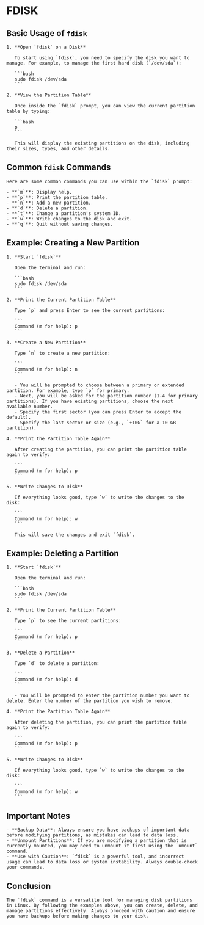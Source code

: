 # FDISK

## Basic Usage of `fdisk`

	1. **Open `fdisk` on a Disk**

	   To start using `fdisk`, you need to specify the disk you want to manage. For example, to manage the first hard disk (`/dev/sda`):

	   ```bash
	   sudo fdisk /dev/sda
	   ```

	2. **View the Partition Table**

	   Once inside the `fdisk` prompt, you can view the current partition table by typing:

	   ```bash
	   p
	   ```

	   This will display the existing partitions on the disk, including their sizes, types, and other details.

## Common `fdisk` Commands

	Here are some common commands you can use within the `fdisk` prompt:

	- **`m`**: Display help.
	- **`p`**: Print the partition table.
	- **`n`**: Add a new partition.
	- **`d`**: Delete a partition.
	- **`t`**: Change a partition's system ID.
	- **`w`**: Write changes to the disk and exit.
	- **`q`**: Quit without saving changes.

## Example: Creating a New Partition

	1. **Start `fdisk`**

	   Open the terminal and run:

	   ```bash
	   sudo fdisk /dev/sda
	   ```

	2. **Print the Current Partition Table**

	   Type `p` and press Enter to see the current partitions:

	   ```
	   Command (m for help): p
	   ```

	3. **Create a New Partition**

	   Type `n` to create a new partition:

	   ```
	   Command (m for help): n
	   ```

	   - You will be prompted to choose between a primary or extended partition. For example, type `p` for primary.
	   - Next, you will be asked for the partition number (1-4 for primary partitions). If you have existing partitions, choose the next available number.
	   - Specify the first sector (you can press Enter to accept the default).
	   - Specify the last sector or size (e.g., `+10G` for a 10 GB partition).

	4. **Print the Partition Table Again**

	   After creating the partition, you can print the partition table again to verify:

	   ```
	   Command (m for help): p
	   ```

	5. **Write Changes to Disk**

	   If everything looks good, type `w` to write the changes to the disk:

	   ```
	   Command (m for help): w
	   ```

	   This will save the changes and exit `fdisk`.

## Example: Deleting a Partition

	1. **Start `fdisk`**

	   Open the terminal and run:

	   ```bash
	   sudo fdisk /dev/sda
	   ```

	2. **Print the Current Partition Table**

	   Type `p` to see the current partitions:

	   ```
	   Command (m for help): p
	   ```

	3. **Delete a Partition**

	   Type `d` to delete a partition:

	   ```
	   Command (m for help): d
	   ```

	   - You will be prompted to enter the partition number you want to delete. Enter the number of the partition you wish to remove.

	4. **Print the Partition Table Again**

	   After deleting the partition, you can print the partition table again to verify:

	   ```
	   Command (m for help): p
	   ```

	5. **Write Changes to Disk**

	   If everything looks good, type `w` to write the changes to the disk:

	   ```
	   Command (m for help): w
	   ```

## Important Notes

	- **Backup Data**: Always ensure you have backups of important data before modifying partitions, as mistakes can lead to data loss.
	- **Unmount Partitions**: If you are modifying a partition that is currently mounted, you may need to unmount it first using the `umount` command.
	- **Use with Caution**: `fdisk` is a powerful tool, and incorrect usage can lead to data loss or system instability. Always double-check your commands.

## Conclusion

	The `fdisk` command is a versatile tool for managing disk partitions in Linux. By following the examples above, you can create, delete, and manage partitions effectively. Always proceed with caution and ensure you have backups before making changes to your disk.